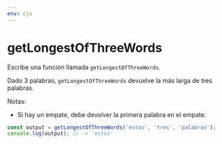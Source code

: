 ```yaml
---
env: cjs
---
```


# getLongestOfThreeWords

Escribe una función llamada `getLongestOfThreeWords`.

Dado 3 palabras, `getLongestOfThreeWords` devuelve la más larga de tres
palabras.

Notas:

- Si hay un empate, debe devolver la primera palabra en el empate.

```js
const output = getLongestOfThreeWords('estos', 'tres', 'palabras');
console.log(output); // -> 'estos'
```
